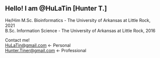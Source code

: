 ## Hello! I am @HuLaTin [Hunter T.]
He/Him
M.Sc. Bioinformatics - The University of Arkansas at Little Rock, 2021 <br />
B.Sc. Information Science - The University of Arkansas at Little Rock, 2016 <br />

Contact me! <br />
HuLaTin@gmail.com <- Personal <br />
Hunter.Tiner@gmail.com <- Professional
